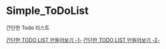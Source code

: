 # Simple_ToDoList
간단한 Todo 리스트

[간단한 TODO LIST 만들어보기 -1-](https://takethat.tistory.com/80)
[간단한 TODO LIST 만들어보기 -2-](https://takethat.tistory.com/81)
